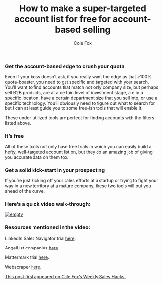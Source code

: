 ﻿---
layout: blog
title: How to make a super-targeted account list for free for account-based selling
description: At some point in your life as an SDR or AE, your boss will ask you to find some new accounts to go after; not just inbound leads, webinar leads, stuff sitting in your CRM, or up-selling existing accounts
coverImage: 
publishDate: Jan 22, 2018

author: Cole Fox
authorProfile: Cole Fox has spent the past 6 years learning B2B sales hacks. From being an early sales rep at LinkedIn, to working various startups, to building one of the largest hackathons in the Bay Area, Cole is always learning and trying new ways to maximize his sales process. You can reach Cole by emailing him Cole@Leadiq.Com
authorImage: img/cole-fox.png
---

### Get the account-based edge to crush your quota

Even if your boss doesn’t ask, if you really want the edge as that >100% quota-boaster, you need to get specific and targeted with your search. You’ll want to find accounts that match not only company size, but perhaps sell B2B products, are at a certain level of investment stage, are in a specific location, have a certain department size that you sell into, or use a specific technology. You’ll obviously need to figure out what to search for but I can at least guide you to some free-ish tools that will enable it.

These under-utilized tools are perfect for finding accounts with the filters listed above.

### It’s free

All of these tools not only have free trials in which you can easily build a hefty, well-targeted account list on, but they do an amazing job of giving you accurate data on them too.

### Get a solid kick-start in your prospecting

If you’re just kicking off your sales efforts at a startup or trying to fight your way in a new territory at a mature company, these two tools will put you ahead of the curve.

### Here’s a quick video walk-through:

[![empty](/img/quick-video-walk-through.png)](//play.vidyard.com/tbQfkfPTwtakirscbUu1b1.html?v=3.1.1)

### Resources mentioned in the video:

LinkedIn Sales Navigator trial [here](https://business.linkedin.com/sales-solutions/sales-navigator#).

AngelList companies [here](https://angel.co/companies).

Mattermark trial [here](https://mattermark.com/app/signup/).

Webscraper [here](http://webscraper.io/).

[This post first appeared on Cole Fox’s Weekly Sales Hacks.](https://www.linkedin.com/pulse/how-make-super-targeted-account-list-free-selling-tactical-cole-fox/)